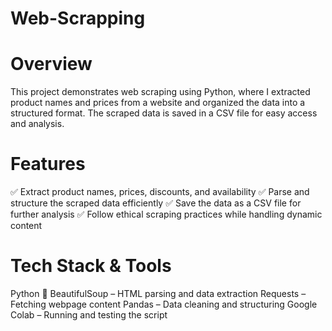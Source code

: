 # Web-Scrapping
# Overview
This project demonstrates web scraping using Python, where I extracted product names and prices from a website and organized the data into a structured format. The scraped data is saved in a CSV file for easy access and analysis.

# Features
✅ Extract product names, prices, discounts, and availability
✅ Parse and structure the scraped data efficiently
✅ Save the data as a CSV file for further analysis
✅ Follow ethical scraping practices while handling dynamic content

# Tech Stack & Tools
Python 🐍
BeautifulSoup – HTML parsing and data extraction
Requests – Fetching webpage content
Pandas – Data cleaning and structuring
Google Colab – Running and testing the script
